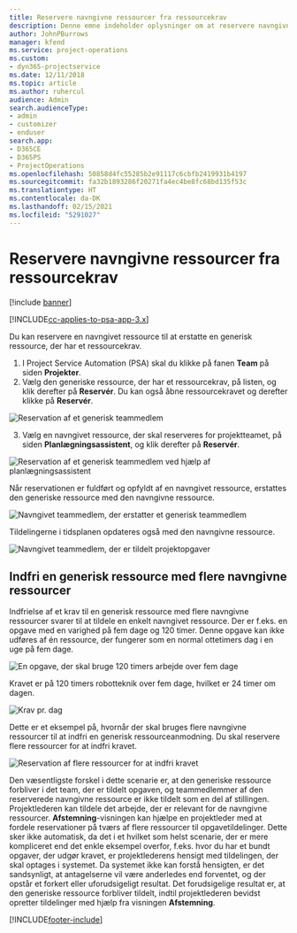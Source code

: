 ```yaml
---
title: Reservere navngivne ressourcer fra ressourcekrav
description: Denne emne indeholder oplysninger om at reservere navngivne ressourcer til et generisk ressourcekrav.
author: JohnPBurrows
manager: kfend
ms.service: project-operations
ms.custom:
- dyn365-projectservice
ms.date: 12/11/2018
ms.topic: article
ms.author: ruhercul
audience: Admin
search.audienceType:
- admin
- customizer
- enduser
search.app:
- D365CE
- D365PS
- ProjectOperations
ms.openlocfilehash: 50858d4fc55285b2e91117c6cbfb2419931b4197
ms.sourcegitcommit: fa32b1893286f20271fa4ec4be8fc68bd135f53c
ms.translationtype: HT
ms.contentlocale: da-DK
ms.lasthandoff: 02/15/2021
ms.locfileid: "5291027"
---
```

# <a name="book-named-resources-from-resource-requirements"></a>Reservere navngivne ressourcer fra ressourcekrav

[!include [banner](../includes/psa-now-project-operations.md)]

[!INCLUDE[cc-applies-to-psa-app-3.x](../includes/cc-applies-to-psa-app-3x.md)]

Du kan reservere en navngivet ressource til at erstatte en generisk ressource, der har et ressourcekrav.

1. I Project Service Automation (PSA) skal du klikke på fanen **Team** på siden **Projekter**.
2. Vælg den generiske ressource, der har et ressourcekrav, på listen, og klik derefter på **Reservér**. Du kan også åbne ressourcekravet og derefter klikke på **Reservér**.


![Reservation af et generisk teammedlem](media/RM-how-to-14.png)


3. Vælg en navngivet ressource, der skal reserveres for projektteamet, på siden **Planlægningsassistent**, og klik derefter på **Reservér**.

![Reservation af et generisk teammedlem ved hjælp af planlægningsassistent](media/RM-how-to-15.png)

Når reservationen er fuldført og opfyldt af en navngivet ressource, erstattes den generiske ressource med den navngivne ressource.

![Navngivet teammedlem, der erstatter et generisk teammedlem](media/RM-how-to-16.png)

Tildelingerne i tidsplanen opdateres også med den navngivne ressource.

![Navngivet teammedlem, der er tildelt projektopgaver](media/RM-how-to-17.png)

## <a name="fulfill-a-generic-resource-with-multiple-named-resources"></a>Indfri en generisk ressource med flere navngivne ressourcer
Indfrielse af et krav til en generisk ressource med flere navngivne ressourcer svarer til at tildele en enkelt navngivet ressource. Der er f.eks. en opgave med en varighed på fem dage og 120 timer. Denne opgave kan ikke udføres af én ressource, der fungerer som en normal ottetimers dag i en uge på fem dage. 

![En opgave, der skal bruge 120 timers arbejde over fem dage](media/RM-how-to-21.png)

Kravet er på 120 timers robotteknik over fem dage, hvilket er 24 timer om dagen.

![Krav pr. dag](media/RM-how-to-22.png)

Dette er et eksempel på, hvornår der skal bruges flere navngivne ressourcer til at indfri en generisk ressourceanmodning. Du skal reservere flere ressourcer for at indfri kravet.

![Reservation af flere ressourcer for at indfri kravet](media/RM-how-to-23.png)

Den væsentligste forskel i dette scenarie er, at den generiske ressource forbliver i det team, der er tildelt opgaven, og teammedlemmer af den reserverede navngivne ressource er ikke tildelt som en del af stillingen. Projektlederen kan tildele det arbejde, der er relevant for de navngivne ressourcer. **Afstemning**-visningen kan hjælpe en projektleder med at fordele reservationer på tværs af flere ressourcer til opgavetildelinger. Dette sker ikke automatisk, da det i et hvilket som helst scenarie, der er mere kompliceret end det enkle eksempel overfor, f.eks. hvor du har et bundt opgaver, der udgør kravet, er projektlederens hensigt med tildelingen, der skal optages i systemet. Da systemet ikke kan forstå hensigten, er det sandsynligt, at antagelserne vil være anderledes end forventet, og der opstår et forkert eller uforudsigeligt resultat. Det forudsigelige resultat er, at den generiske ressource forbliver tildelt, indtil projektlederen bevidst opretter tildelinger med hjælp fra visningen **Afstemning**.




[!INCLUDE[footer-include](../includes/footer-banner.md)]